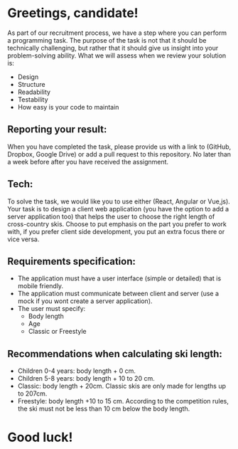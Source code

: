 # Greetings, candidate!

As part of our recruitment process, we have a step where you can perform a programming task. The purpose of the task is not that it should be technically challenging, but rather that it should give us insight into your problem-solving ability. What we will assess when we review your solution is:

<ul>
<li>Design</li>
<li>Structure</li>
<li>Readability</li>
<li>Testability</li>
<li>How easy is your code to maintain</li>
</ul>

## Reporting your result: 
When you have completed the task, please provide us with a link to (GitHub, Dropbox, Google Drive) or add a pull request to this repository. No later than a week before after you have received the assignment.

## Tech: 
To solve the task, we would like you to use either (React, Angular or Vue,js). Your task is to design a client web application (you have the option to add a server application too) that helps the user to choose the right length of cross-country skis. Choose to put emphasis on the part you prefer to work with, if you prefer client side development, you put an extra focus there or vice versa.

## Requirements specification: 

<ul>
<li>The application must have a user interface (simple or detailed) that is mobile friendly.</li> 
<li>The application must communicate between client and server (use a mock if you wont create a server application).</li>
<li>The user must specify:
<ul>
<li>Body length</li>
<li>Age</li>
<li>Classic or Freestyle</li>
</ul>
</ul>

## Recommendations when calculating ski length:

<ul>
<li>Children 0-4 years: body length + 0 cm.</li> 
<li>Children 5-8 years: body length + 10 to 20 cm.</li>
<li>Classic: body length + 20cm. Classic skis are only made for lengths up to 207cm.</li> 
<li>Freestyle: body length +10 to 15 cm. According to the competition rules, the ski must not be less than 10 cm below the body length.</li>
</ul>

# Good luck!

